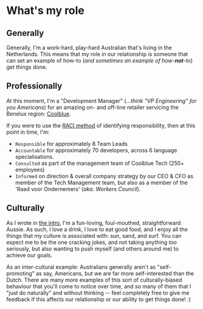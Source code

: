 # What's my role

## Generally

Generally, I'm a work-hard, play-hard Australian that's living in the Netherlands. This means that my role in our relationship is someone that can set an example of how-to (_and sometimes an example of how-**not**-to_) get things done.

## Professionally

At this moment, I'm a "Development Manager" (_...think "VP Engineering" for you Americans_) for an amazing on- and off-line retailer servicing the Benelux region: [Coolblue](https://coolblue.nl/en).

If you were to use the [RACI method](https://en.wikipedia.org/wiki/Responsibility_assignment_matrix) of identifying responsibility, then at this point in time, I'm:

- `Responsible` for approximately 8 Team Leads
- `Accountable` for approximately 70 developers, across 6 language specialisations.
- `Consulted` as part of the management team of Coolblue Tech (250+ employees)
- `Informed` on direction & overall company strategy by our CEO & CFO as member of the Tech Management team, but also as a member of the 'Raad voor Ondernemers' (_aka. Workers Council_).

## Culturally

As I wrote in [the intro](../README.md), I'm a fun-loving, foul-mouthed, straightforward Aussie. As such, I love a drink, I love to eat good food, and I enjoy all the things that my culture is associated with: sun, sand, and surf. You can expect me to be the one cracking jokes, and not taking anything _too_ seriously, but also wanting to push myself (and others around me) to achieve our goals.

As an inter-cultural example: Australians generally aren't as "self-promoting" as say, Americans, but we are far more self-interested than the Dutch. There are many more examples of this sort of culturally-biased behaviour that you'll come to notice over time, and so many of them that I "just do naturally" and without thinking -- feel completely free to give me feedback if this affects our relationship or our ability to get things done! :)